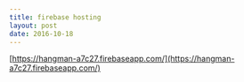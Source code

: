 ```yaml
---
title: firebase hosting
layout: post
date: 2016-10-18
---
```


[https://hangman-a7c27.firebaseapp.com/](https://hangman-a7c27.firebaseapp.com/)